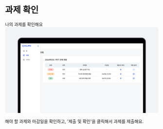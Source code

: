 # 과제 확인
나의 과제를 확인해요
![이미지](./img/StudentAssement.png)
<p></p>


해야 할 과제와 마감일을 확인하고, '제출 및 확인'을 클릭해서 과제를 제출해요.